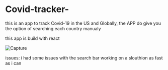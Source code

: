 # Covid-tracker-
this is an app to track Covid-19 in the US and Globally, the APP do give you the option of searching each country manualy 

this app is build with react



 ![Capture](https://user-images.githubusercontent.com/23447832/116843262-41a87280-ab94-11eb-9eab-0a60f3eff834.JPG)









issues:
i had some issues with the search bar working on a slouthion as fast as i can
